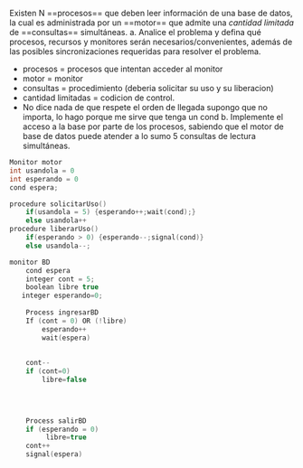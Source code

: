 Existen N ==procesos== que deben leer información de una base de datos, la cual es administrada por un ==motor== que admite una *cantidad limitada* de ==consultas== simultáneas.
a. Analice el problema y defina qué procesos, recursos y monitores serán  necesarios/convenientes, además de las posibles sincronizaciones requeridas para resolver el problema.
- procesos = procesos que intentan acceder al monitor
- motor = monitor
- consultas = procedimiento (deberia solicitar su uso y su liberacion)
- cantidad limitadas  = codicion de control.
- No dice nada de que respete el orden de llegada supongo que no importa, lo hago porque me sirve que tenga un cond 
b. Implemente el acceso a la base por parte de los procesos, sabiendo que el motor de base de datos puede atender a lo sumo 5 consultas de lectura simultáneas.
```c
Monitor motor
int usandola = 0
int esperando = 0 
cond espera;

procedure solicitarUso()
	if(usandola = 5) {esperando++;wait(cond);}
	else usandola++
procedure liberarUso()
	if(esperando > 0) {esperando--;signal(cond)}
	else usandola--;
```

```c
monitor BD
    cond espera
    integer cont = 5;
    boolean libre true
   integer esperando=0;
    
    Process ingresarBD
    If (cont = 0) OR (!libre)
        esperando++
        wait(espera)
        
    
    cont--
    if (cont=0)
        libre=false
   

    

    Process salirBD
    if (esperando = 0)    
         libre=true
    cont++
    signal(espera)
```